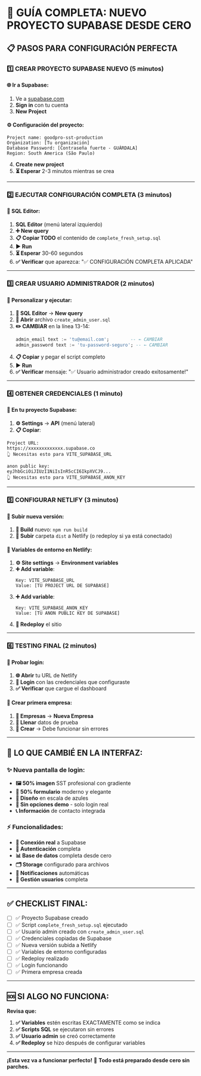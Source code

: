 # 🚀 GUÍA COMPLETA: NUEVO PROYECTO SUPABASE DESDE CERO

## 📋 **PASOS PARA CONFIGURACIÓN PERFECTA**

### **1️⃣ CREAR PROYECTO SUPABASE NUEVO** (5 minutos)

#### **🌐 Ir a Supabase:**
1. Ve a [supabase.com](https://supabase.com)
2. **Sign in** con tu cuenta
3. **New Project**

#### **⚙️ Configuración del proyecto:**
```
Project name: goodpro-sst-production
Organization: [Tu organización]
Database Password: [Contraseña fuerte - GUÁRDALA]
Region: South America (São Paulo)
```

4. **Create new project**
5. **⏳ Esperar** 2-3 minutos mientras se crea

---

### **2️⃣ EJECUTAR CONFIGURACIÓN COMPLETA** (3 minutos)

#### **🔧 SQL Editor:**
1. **SQL Editor** (menú lateral izquierdo)
2. **➕ New query**
3. **📋 Copiar TODO** el contenido de `complete_fresh_setup.sql`
4. **▶️ Run**
5. **⏳ Esperar** 30-60 segundos
6. **✅ Verificar** que aparezca: "✅ CONFIGURACIÓN COMPLETA APLICADA"

---

### **3️⃣ CREAR USUARIO ADMINISTRADOR** (2 minutos)

#### **👤 Personalizar y ejecutar:**
1. **🔧 SQL Editor** → **New query**
2. **📄 Abrir** archivo `create_admin_user.sql`
3. **✏️ CAMBIAR** en la línea 13-14:
   ```sql
   admin_email text := 'tu@email.com';        -- ← CAMBIAR
   admin_password text := 'tu-password-seguro'; -- ← CAMBIAR
   ```
4. **📋 Copiar** y pegar el script completo
5. **▶️ Run**
6. **✅ Verificar** mensaje: "✅ Usuario administrador creado exitosamente!"

---

### **4️⃣ OBTENER CREDENCIALES** (1 minuto)

#### **🔑 En tu proyecto Supabase:**
1. **⚙️ Settings** → **API** (menú lateral)
2. **📋 Copiar**:

```
Project URL: 
https://xxxxxxxxxxxxx.supabase.co
👆 Necesitas esto para VITE_SUPABASE_URL

anon public key:
eyJhbGciOiJIUzI1NiIsInR5cCI6IkpXVCJ9...
👆 Necesitas esto para VITE_SUPABASE_ANON_KEY
```

---

### **5️⃣ CONFIGURAR NETLIFY** (3 minutos)

#### **📁 Subir nueva versión:**
1. **🔄 Build** nuevo: `npm run build`
2. **📂 Subir** carpeta `dist` a Netlify (o redeploy si ya está conectado)

#### **🔧 Variables de entorno en Netlify:**
1. **⚙️ Site settings** → **Environment variables**
2. **➕ Add variable**:
   ```
   Key: VITE_SUPABASE_URL
   Value: [TU PROJECT URL DE SUPABASE]
   ```
3. **➕ Add variable**:
   ```
   Key: VITE_SUPABASE_ANON_KEY
   Value: [TU ANON PUBLIC KEY DE SUPABASE]
   ```
4. **🔄 Redeploy** el sitio

---

### **6️⃣ TESTING FINAL** (2 minutos)

#### **🔐 Probar login:**
1. **🌐 Abrir** tu URL de Netlify
2. **🔐 Login** con las credenciales que configuraste
3. **✅ Verificar** que cargue el dashboard

#### **🏢 Crear primera empresa:**
1. **🏢 Empresas** → **Nueva Empresa**
2. **📝 Llenar** datos de prueba
3. **💾 Crear** → Debe funcionar sin errores

---

## 🎨 **LO QUE CAMBIÉ EN LA INTERFAZ:**

### **✨ Nueva pantalla de login:**
- **🖼️ 50% imagen** SST profesional con gradiente
- **📱 50% formulario** moderno y elegante
- **🎨 Diseño** en escala de azules
- **🚫 Sin opciones demo** - solo login real
- **📞 Información** de contacto integrada

### **⚡ Funcionalidades:**
- **🔗 Conexión real** a Supabase
- **🔐 Autenticación** completa
- **📊 Base de datos** completa desde cero
- **🗂️ Storage** configurado para archivos
- **🔔 Notificaciones** automáticas
- **👥 Gestión usuarios** completa

---

## ✅ **CHECKLIST FINAL:**

- [ ] ✅ Proyecto Supabase creado
- [ ] ✅ Script `complete_fresh_setup.sql` ejecutado
- [ ] ✅ Usuario admin creado con `create_admin_user.sql`
- [ ] ✅ Credenciales copiadas de Supabase
- [ ] ✅ Nueva versión subida a Netlify
- [ ] ✅ Variables de entorno configuradas
- [ ] ✅ Redeploy realizado
- [ ] ✅ Login funcionando
- [ ] ✅ Primera empresa creada

---

## 🆘 **SI ALGO NO FUNCIONA:**

**Revisa que:**
1. **✅ Variables** estén escritas EXACTAMENTE como se indica
2. **✅ Scripts SQL** se ejecutaron sin errores
3. **✅ Usuario admin** se creó correctamente
4. **✅ Redeploy** se hizo después de configurar variables

---

**¡Esta vez va a funcionar perfecto!** 🎯 **Todo está preparado desde cero sin parches.**